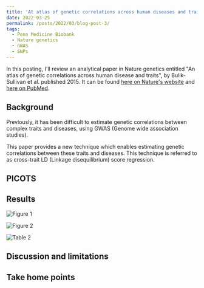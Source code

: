 ```yaml
---
title: 'At atlas of genetic correlations across human diseases and traits... A review'
date: 2022-03-25
permalink: /posts/2022/03/blog-post-3/
tags:
  - Penn Medicine Biobank
  - Nature genetics
  - GWAS
  - SNPs
---
```


In this posting, I'll review an analytical paper in Nature genetics entitled "An atlas of genetic correlations across human disease and traits", by Bulik-Sullivan et al. published 2015. It can be found [here on Nature's website](https://www.nature.com/articles/ng.3406) and [here on PubMed](https://www.ncbi.nlm.nih.gov/pmc/articles/PMC4797329/).

Background
------
Previously, it has been difficult to estimate genetic correlations between complex traits and diseases, using GWAS (Genome wide association studies).

This paper provides a new technique which enables estimating genetic correlations between these traits and diseases. This technique is referred to as cross-trait LD (Linkage disequilibrium) score regression.


PICOTS
------

Results
------

![Figure 1](https://oliver-clark.github.io/images/tileshop(1).jpg)

![Figure 2](https://oliver-clark.github.io/images/tileshop.jpg)

![Table 2](https://oliver-clark.github.io/images/Screenshot_11.jpg)

Discussion and limitations
------

Take home points
------
